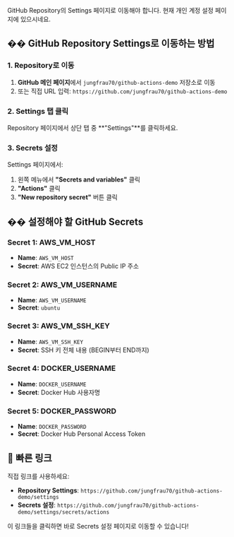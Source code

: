 GitHub Repository의 Settings 페이지로 이동해야 합니다. 현재 개인 계정 설정 페이지에 있으시네요.

## �� GitHub Repository Settings로 이동하는 방법

### 1. Repository로 이동
1. **GitHub 메인 페이지**에서 `jungfrau70/github-actions-demo` 저장소로 이동
2. 또는 직접 URL 입력: `https://github.com/jungfrau70/github-actions-demo`

### 2. Settings 탭 클릭
Repository 페이지에서 상단 탭 중 **"Settings"**를 클릭하세요.

### 3. Secrets 설정
Settings 페이지에서:
1. 왼쪽 메뉴에서 **"Secrets and variables"** 클릭
2. **"Actions"** 클릭
3. **"New repository secret"** 버튼 클릭

## �� 설정해야 할 GitHub Secrets

### Secret 1: AWS_VM_HOST
- **Name**: `AWS_VM_HOST`
- **Secret**: AWS EC2 인스턴스의 Public IP 주소

### Secret 2: AWS_VM_USERNAME
- **Name**: `AWS_VM_USERNAME`  
- **Secret**: `ubuntu`

### Secret 3: AWS_VM_SSH_KEY
- **Name**: `AWS_VM_SSH_KEY`
- **Secret**: SSH 키 전체 내용 (BEGIN부터 END까지)

### Secret 4: DOCKER_USERNAME
- **Name**: `DOCKER_USERNAME`
- **Secret**: Docker Hub 사용자명

### Secret 5: DOCKER_PASSWORD
- **Name**: `DOCKER_PASSWORD`
- **Secret**: Docker Hub Personal Access Token

## 🚀 빠른 링크

직접 링크를 사용하세요:
- **Repository Settings**: `https://github.com/jungfrau70/github-actions-demo/settings`
- **Secrets 설정**: `https://github.com/jungfrau70/github-actions-demo/settings/secrets/actions`

이 링크들을 클릭하면 바로 Secrets 설정 페이지로 이동할 수 있습니다!
